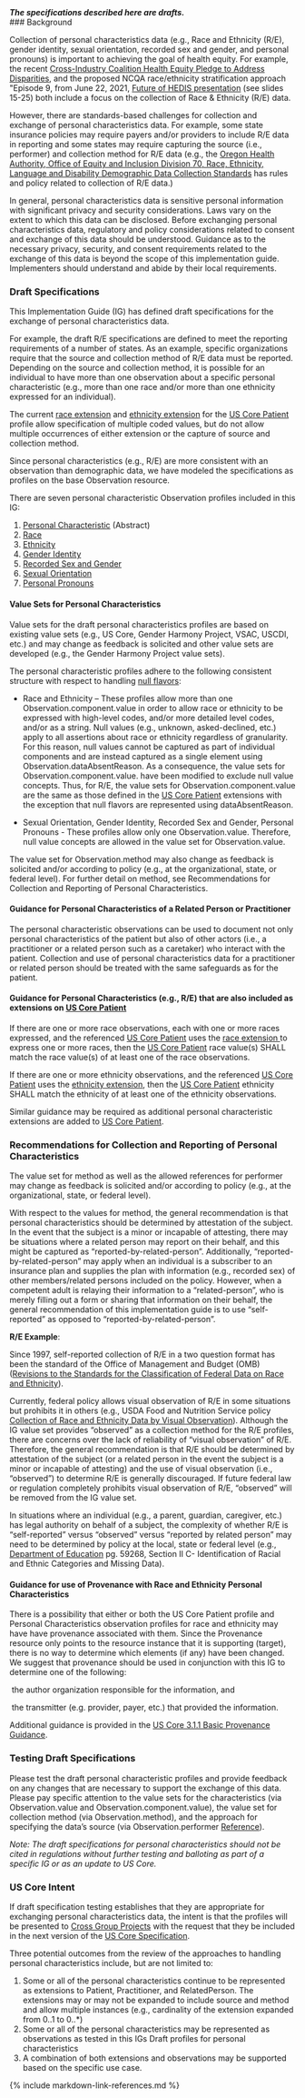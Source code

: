 <div class="stu-note">
<b><i>The specifications described here are drafts.</i></b>
</div>
### Background

Collection of personal characteristics data (e.g., Race and Ethnicity (R/E), gender identity, sexual orientation, recorded sex and gender, and personal pronouns) is important to achieving the goal of health equity. For example, the recent [Cross-Industry Coalition Health Equity Pledge to Address Disparities](https://www.businesswire.com/news/home/20211026005241/en/Cross-Industry-Coalition-of-Health-Care-Organizations-Sign-Health-Equity-Pledge-to-Address-Disparities), and the proposed NCQA race/ethnicity stratification approach "Episode 9, from June 22, 2021,  [Future of HEDIS presentation](https://www.ncqa.org/wp-content/uploads/2021/11/Overview-Memo-Health-Equity-Accreditation-Plus.pdf?utm_medium=email&utm_campaign=publiccomment&utm_source=sf&utm_term=20211109) (see slides 15-25) both include a focus on the collection of Race & Ethnicity (R/E) data.

However, there are standards-based challenges for collection and exchange of personal characteristics data.  For example, some state insurance policies may require payers and/or providers to include R/E data in reporting and some states may require capturing the source (i.e., performer) and collection method for R/E data (e.g., the [Oregon Health Authority, Office of Equity and Inclusion Division 70, Race, Ethnicity, Language and Disability Demographic Data Collection Standards]( https://www.oregon.gov/oha/OEI/Policies/Race-Ethnicity-Language-Disability-Data-Collection-Standards.pdf) has rules and policy related to collection of R/E data.)

In general, personal characteristics data is sensitive personal information with significant privacy and security considerations. Laws vary on the extent to which this data can be disclosed.  Before exchanging personal characteristics data, regulatory and policy considerations related to consent and exchange of this data should be understood. Guidance as to the necessary privacy, security, and consent requirements related to the exchange of this data is beyond the scope of this implementation guide. Implementers should understand and abide by their local requirements.

### Draft Specifications

This Implementation Guide (IG) has defined draft specifications for the exchange of personal characteristics data.

For example, the draft R/E specifications are defined to meet the reporting requirements of a number of states. As an example, specific organizations require that the source and collection method of R/E data must be reported. Depending on the source and collection method, it is possible for an individual to have more than one observation about a specific personal characteristic (e.g., more than one race and/or more than one ethnicity expressed for an individual).

The current [race extension]({{site.data.fhir.ver.uscore}}/StructureDefinition-us-core-race.html) and [ethnicity extension]({{site.data.fhir.ver.uscore}}/StructureDefinition-us-core-ethnicity.html) for the [US Core Patient]({{site.data.fhir.ver.uscore}}/StructureDefinition-us-core-patient.html) profile allow specification of multiple coded values, but do not allow multiple occurrences of either extension or the capture of source and collection method.

Since personal characteristics (e.g., R/E) are more consistent with an observation than demographic data, we have modeled the specifications as profiles on the base Observation resource.

There are seven personal characteristic Observation profiles included in this IG:

1. [Personal Characteristic](StructureDefinition-SDOHCC-ObservationPersonalCharacteristic.html) (Abstract)
2. [Race](StructureDefinition-SDOHCC-ObservationRaceOMB.html)
3. [Ethnicity](StructureDefinition-SDOHCC-ObservationEthnicityOMB.html)
4. [Gender Identity]( StructureDefinition-SDOHCC-ObservationGenderIdentity.html)
5. [Recorded Sex and Gender](StructureDefinition-SDOHCC-ObservationRecordedSexGender.html)
6. [Sexual Orientation](StructureDefinition-SDOHCC-ObservationSexualOrientation.html)
7. [Personal Pronouns]( StructureDefinition-SDOHCC-ObservationPersonalPronouns.html)

#### Value Sets for Personal Characteristics

Value sets for the draft personal characteristics profiles are based on existing value sets (e.g., US Core, Gender Harmony Project, VSAC, USCDI, etc.) and may change as feedback is solicited and other value sets are developed (e.g., the Gender Harmony Project value sets). 

The personal characteristic profiles adhere to the following consistent structure with respect to handling [null flavors](https://www.hl7.org/fhir/v3/NullFlavor/cs.html):

* Race and Ethnicity – These profiles allow more than one Observation.component.value in order to allow race or ethnicity to be expressed with high-level codes, and/or more detailed level codes, and/or as a string. Null values (e.g., unknown, asked-declined, etc.) apply to all assertions about race or ethnicity regardless of granularity. For this reason, null values cannot be captured as part of individual components and are instead captured as a single element using Observation.dataAbsentReason. As a consequence, the value sets for Observation.component.value. have been modified to exclude null value concepts. Thus, for R/E, the value sets for Observation.component.value are the same as those defined in the [US Core Patient]({{site.data.fhir.ver.uscore}}/StructureDefinition-us-core-patient.html) extensions with the exception that null flavors are represented using dataAbsentReason.

* Sexual Orientation, Gender Identity, Recorded Sex and Gender, Personal Pronouns - These profiles allow only one Observation.value. Therefore, null value concepts are allowed in the value set for Observation.value.

The value set for Observation.method may also change as feedback is solicited and/or according to policy (e.g., at the organizational, state, or federal level). For further detail on method, see Recommendations for Collection and Reporting of Personal Characteristics.

#### Guidance for Personal Characteristics of a Related Person or Practitioner

The personal characteristic observations can be used to document not only personal characteristics of the patient but also of other actors (i.e., a practitioner or a related person such as a caretaker) who interact with the patient. Collection and use of personal characteristics data for a practitioner or related person should be treated with the same safeguards as for the patient.

#### Guidance for Personal Characteristics (e.g., R/E) that are also included as extensions on [US Core Patient]({{site.data.fhir.ver.uscore}}/StructureDefinition-us-core-patient.html)

If there are one or more race observations, each with one or more races expressed, and the referenced [US Core Patient]({{site.data.fhir.ver.uscore}}/StructureDefinition-us-core-patient.html) uses the [race extension ]({{site.data.fhir.ver.uscore}}/StructureDefinition-us-core-race.html) to express one or more races, then the [US Core Patient]({{site.data.fhir.ver.uscore}}/StructureDefinition-us-core-patient.html) race value(s) SHALL match the race value(s) of at least one of the race observations.

If there are one or more ethnicity observations, and the referenced [US Core Patient]({{site.data.fhir.ver.uscore}}/StructureDefinition-us-core-patient.html) uses the [ethnicity extension]({{site.data.fhir.ver.uscore}}/StructureDefinition-us-core-ethnicity.html), then the [US Core Patient]({{site.data.fhir.ver.uscore}}/StructureDefinition-us-core-patient.html) ethnicity SHALL match the ethnicity of at least one of the ethnicity observations.

Similar guidance may be required as additional personal characteristic extensions are added to [US Core Patient]({{site.data.fhir.ver.uscore}}/StructureDefinition-us-core-patient.html).

### Recommendations for Collection and Reporting of Personal Characteristics

The value set for method as well as the allowed references for performer may change as feedback is solicited and/or according to policy (e.g., at the organizational, state, or federal level).

With respect to the values for method, the general recommendation is that personal characteristics should be determined by attestation of the subject. In the event that the subject is a minor or incapable of attesting, there may be situations where a related person may report on their behalf, and this might be captured as “reported-by-related-person”. Additionally, “reported-by-related-person” may apply when an individual is a subscriber to an insurance plan and supplies the plan with information (e.g., recorded sex) of other members/related persons included on the policy. However, when a competent adult is relaying their information to a “related-person”, who is merely filling out a form or sharing that information on their behalf, the general recommendation of this implementation guide is to use “self-reported” as opposed to “reported-by-related-person”.

**R/E Example**:

Since 1997, self-reported collection of R/E in a two question format has been the standard of the Office of Management and Budget (OMB) ([Revisions to the Standards for the Classification of Federal Data on Race and Ethnicity]( https://obamawhitehouse.archives.gov/omb/fedreg_1997standards)).

Currently, federal policy allows visual observation of R/E in some situations but prohibits it in others (e.g., USDA Food and Nutrition Service policy [Collection of Race and Ethnicity Data by Visual Observation](https://www.fns.usda.gov/cn/Race-and-Ethnicity-Data-Policy-Rescission)). Although the IG value set provides “observed” as a collection method for the R/E profiles, there are concerns over the lack of reliability of “visual observation” of R/E. Therefore, the general recommendation is that R/E should be determined by attestation of the subject (or a related person in the event the subject is a minor or incapable of attesting) and the use of visual observation (i.e., “observed”) to determine R/E is generally discouraged. If future federal law or regulation completely prohibits visual observation of R/E, “observed” will be removed from the IG value set.

In situations where an individual (e.g., a parent, guardian, caregiver, etc.) has legal authority on behalf of a subject, the complexity of whether R/E is “self-reported” versus “observed” versus “reported by related person” may need to be determined by policy at the local, state or federal level (e.g., [Department of Education](https://www.govinfo.gov/content/pkg/FR-2007-10-19/html/E7-20613.htm) pg. 59268, Section II C- Identification of Racial and Ethnic Categories and Missing Data).

#### Guidance for use of Provenance with Race and Ethnicity Personal Characteristics

There is a possibility that either or both the US Core Patient profile and Personal Characteristics observation profiles for race and ethnicity may have have provenance associated with them.  Since the Provenance resource only points to the resource instance that it is supporting (target), there is no way to determine which elements (if any) have been changed.  We suggest that provenance should be used in conjunction with this IG to determine one of the following:

​	the author organization responsible for the information, and

​	the transmitter (e.g. provider, payer, etc.) that provided the information.

Additional guidance is provided in the [US Core 3.1.1 Basic Provenance Guidance]({{site.data.fhir.ver.uscore}}/basic-provenance.html).


### Testing Draft Specifications

Please test the draft personal characteristic profiles and provide feedback on any changes that are necessary to support the exchange of this data. Please pay specific attention to the value sets for the characteristics (via Observation.value and Observation.component.value), the value set for collection method (via Observation.method), and the approach for specifying the data’s source (via Observation.performer [Reference](https://www.hl7.org/fhir/references.html#Reference)).

*Note: The draft specifications for personal characteristics should not be cited in regulations without further testing and balloting as part of a specific IG or as an update to US Core.*

### US Core Intent

If draft specification testing establishes that they are appropriate for exchanging personal characteristics data, the intent is that the profiles will be presented to [Cross Group Projects](http://www.hl7.org/Special/committees/cgp/index.cfm) with the request that they be included in the next version of the [US Core Specification]({{site.data.fhir.ver.uscore}}/).

Three potential outcomes from the review of the approaches to handling personal characteristics include, but are not limited to:

1. Some or all of the personal characteristics continue to be represented as extensions to Patient, Practitioner, and RelatedPerson. The extensions may or may not be expanded to include source and method and allow multiple instances (e.g., cardinality of the extension expanded from 0..1 to 0..*)
2. Some or all of the personal characteristics may be represented as observations as tested in this IGs Draft profiles for personal characteristics
3. A combination of both extensions and observations may be supported based on the specific use case.

{% include markdown-link-references.md %}